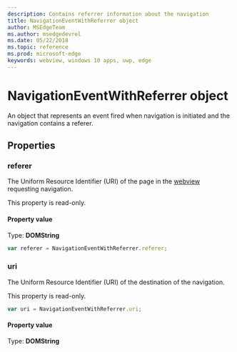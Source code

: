 ```yaml
---
description: Contains referrer information about the navigation
title: NavigationEventWithReferrer object
author: MSEdgeTeam
ms.author: msedgedevrel
ms.date: 05/22/2018
ms.topic: reference
ms.prod: microsoft-edge
keywords: webview, windows 10 apps, uwp, edge
---
```


# NavigationEventWithReferrer object

An object that represents an event fired when navigation is initiated and the navigation contains a referer.

## Properties

### referer

The Uniform Resource Identifier (URI) of the page in the [webview](../webview.md) requesting navigation.

This property is read-only.

#### Property value
Type: **DOMString**


```js
var referer = NavigationEventWithReferrer.referer;
```

### uri

The Uniform Resource Identifier (URI) of the destination of the navigation.

This property is read-only.

```js
var uri = NavigationEventWithReferrer.uri;
```

#### Property value
Type: **DOMString**
